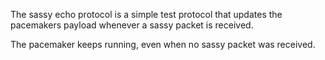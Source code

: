 The sassy echo protocol is a simple test protocol that updates the pacemakers payload
whenever a sassy packet is received.

The pacemaker keeps running, even when no sassy packet was received.

